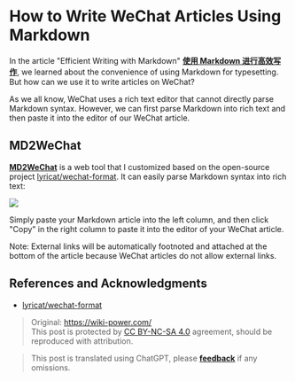 # How to Write WeChat Articles Using Markdown

In the article "Efficient Writing with Markdown" [**使用 Markdown 进行高效写作**](https://wiki-power.com/en/%E4%BD%BF%E7%94%A8Markdown%E8%BF%9B%E8%A1%8C%E9%AB%98%E6%95%88%E5%86%99%E4%BD%9C), we learned about the convenience of using Markdown for typesetting. But how can we use it to write articles on WeChat?

As we all know, WeChat uses a rich text editor that cannot directly parse Markdown syntax. However, we can first parse Markdown into rich text and then paste it into the editor of our WeChat article.

## MD2WeChat

[**MD2WeChat**](https://md2wechat.wiki-power.com/) is a web tool that I customized based on the open-source project [lyricat/wechat-format](https://github.com/lyricat/wechat-format). It can easily parse Markdown syntax into rich text:

[![](https://wiki-media-1253965369.cos.ap-guangzhou.myqcloud.com/img/20210216125752.png)](https://md2wechat.wiki-power.com/)

Simply paste your Markdown article into the left column, and then click "Copy" in the right column to paste it into the editor of your WeChat article.

Note: External links will be automatically footnoted and attached at the bottom of the article because WeChat articles do not allow external links.

## References and Acknowledgments

- [lyricat/wechat-format](https://github.com/lyricat/wechat-format)

> Original: <https://wiki-power.com/>  
> This post is protected by [CC BY-NC-SA 4.0](https://creativecommons.org/licenses/by/4.0/deed.en) agreement, should be reproduced with attribution.

> This post is translated using ChatGPT, please [**feedback**](https://github.com/linyuxuanlin/Wiki_MkDocs/issues/new) if any omissions.